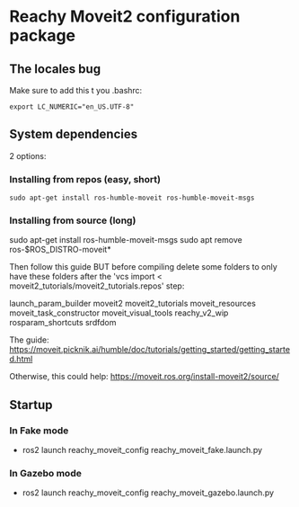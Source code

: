 # Reachy Moveit2 configuration package
## The locales bug
Make sure to add this t you .bashrc:
```
export LC_NUMERIC="en_US.UTF-8"
```
## System dependencies
2 options:
### Installing from repos (easy, short)
```sudo apt-get install ros-humble-moveit ros-humble-moveit-msgs```

### Installing from source (long)
sudo apt-get install ros-humble-moveit-msgs
sudo apt remove ros-$ROS_DISTRO-moveit*

Then follow this guide BUT before compiling delete some folders to only have these folders after the 'vcs import < moveit2_tutorials/moveit2_tutorials.repos' step:

launch_param_builder
moveit2
moveit2_tutorials
moveit_resources
moveit_task_constructor
moveit_visual_tools
reachy_v2_wip
rosparam_shortcuts
srdfdom

The guide:
https://moveit.picknik.ai/humble/doc/tutorials/getting_started/getting_started.html

Otherwise, this could help:
https://moveit.ros.org/install-moveit2/source/


## Startup

### In Fake mode

- ros2 launch reachy_moveit_config reachy_moveit_fake.launch.py

### In Gazebo mode

- ros2 launch reachy_moveit_config reachy_moveit_gazebo.launch.py
